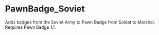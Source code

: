 # PawnBadge_Soviet
 Adds badges from the Soviet Army to Pawn Badge from Soldat to Marshal. Requires Pawn Badge 1.1.
